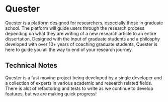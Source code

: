 # Quester

Quester is a platform designed for researchers, especially those in graduate school. The platform will guide users through the research process depending on what they are writing of a new research article to an entire dissertation. Designed with the input of graduate students and a philosphy developed with over 10+ years of coaching graduate students, Quester is here to guide you all the way to end of your research journey.

## Technical Notes
Quester is a fast moving project being developed by a single developer and a collection of experts in various academic and research related fields.
There is alot of refactoring and tests to write as we continue to develop features, but we are making quick progress!
